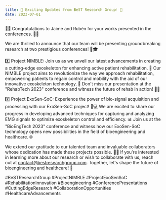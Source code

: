 ```yaml
---
title: 📢 Exciting Updates from BeST Research Group! 🌟
date: 2023-07-01
---
```


🎉🎉 Congratulations to Jaime and Rubén for your works presented in the conferences. 🥳🥳

<!--more-->

We are thrilled to announce that our team will be presenting groundbreaking research at two prestigious conferences! 🚀🎓

1️⃣ Project NIMBLE: Join us as we unveil our latest advancements in creating a cutting-edge exoskeleton for enhancing active patient rehabilitation. 💪 Our NIMBLE project aims to revolutionize the way we approach rehabilitation, empowering patients to regain control and mobility with the aid of our innovative exoskeleton technology. 🏥 Don't miss our presentation at the "RehabTech 2023" conference and witness the future of rehab in action! 🏃💨

2️⃣ Project ExoSen-SoC: Experience the power of bio-signal acquisition and processing with our ExoSen-SoC project! 🤖💻 We are excited to share our progress in developing advanced techniques for capturing and analyzing EMG signals to optimize exoskeleton control and efficiency. 📊 Join us at the "BioEngTech 2023" conference and witness how our ExoSen-SoC technology opens new possibilities in the field of bioengineering and healthcare. 🌐

We extend our gratitude to our talented team and invaluable collaborators whose dedication has made these projects possible. 🙌🤝 If you're interested in learning more about our research or wish to collaborate with us, reach out at contact@bestresearchgroup.com. Together, let's shape the future of bioengineering and healthcare! 🌈

#BeSTResearchGroup #ProjectNIMBLE #ProjectExoSenSoC #RehabilitationInnovation #Bioengineering #ConferencePresentations #CuttingEdgeResearch #CollaborationOpportunities #HealthcareAdvancements